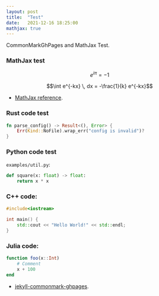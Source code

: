 ```yaml
---
layout: post
title:  "Test"
date:   2021-12-16 18:25:00
mathjax: true
---
```


CommonMarkGhPages and MathJax Test.

### MathJax test

$$e^{i \pi} = -1$$


$$\int e^{-kx} \, dx = -\frac{1}{k} e^{-kx}$$


- [MathJax reference](https://www.mathjax.org).

### Rust code test

```rust
fn parse_config() -> Result<(), Error> {
    Err(Kind::NoFile).wrap_err("config is invalid")?
}
```

### Python code test

`examples/util.py`:

```python
def square(x: float) -> float:
    return x * x
```

### C++ code:
```cpp
#include<iostream>

int main() {
    std::cout << "Hello World!" << std::endl;
}
```

### Julia code:

```julia
function foo(x::Int)
    # Comment
    x + 100
end
```

- [jekyll-commonmark-ghpages](https://github.com/github/jekyll-commonmark-ghpages).